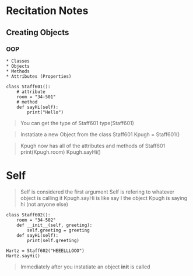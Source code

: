 # Recitation Notes

## Creating Objects

### OOP

    * Classes
    * Objects
    * Methods
    * Attributes (Properties)
    
    class Staff601():
        # attribute
        room = "34-501"
        # method
        def sayHi(self):
            print("Hello")

> You can get the type of Staff601
    type(Staff601)
    
> Instatiate a new Object from the class Staff601
    Kpugh = Staff601()
    
> Kpugh now has all of the attributes and methods of Staff601
    print(Kpugh.room)
    Kpugh.sayHi()
    
# Self
> Self is considered the first argument
> Self is refering to whatever object is calling it
> Kpugh.sayHi is like say I the object Kpugh is saying hi (not anyone else)

    class Staff602():
        room = "34-502"
        def __init__(self, greeting):
            self.greeting = greeting
        def sayHi(self):
            print(self.greeting)
            
    Hartz = Staff602("HEEELLLOOO")
    Hartz.sayHi()
        
> Immediately after you instatiate an object __init__ is called






